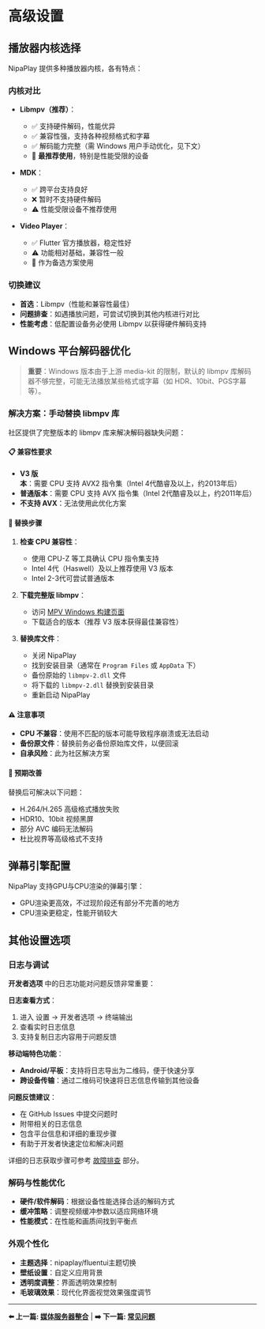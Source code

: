 # 高级设置

## 播放器内核选择

NipaPlay 提供多种播放器内核，各有特点：

### 内核对比

- **Libmpv（推荐）**：
  - ✅ 支持硬件解码，性能优异
  - ✅ 兼容性强，支持各种视频格式和字幕
  - ✅ 解码能力完整（需 Windows 用户手动优化，见下文）
  - 🎯 **最推荐使用**，特别是性能受限的设备

- **MDK**：
  - ✅ 跨平台支持良好
  - ❌ 暂时不支持硬件解码
  - ⚠️ 性能受限设备不推荐使用

- **Video Player**：
  - ✅ Flutter 官方播放器，稳定性好
  - ⚠️ 功能相对基础，兼容性一般
  - 🔧 作为备选方案使用

### 切换建议

- **首选**：Libmpv（性能和兼容性最佳）
- **问题排查**：如遇播放问题，可尝试切换到其他内核进行对比
- **性能考虑**：低配置设备务必使用 Libmpv 以获得硬件解码支持

## Windows 平台解码器优化

> **重要**：Windows 版本由于上游 media-kit 的限制，默认的 libmpv 库解码器不够完整，可能无法播放某些格式或字幕（如 HDR、10bit、PGS字幕等）。

### 解决方案：手动替换 libmpv 库

社区提供了完整版本的 libmpv 库来解决解码器缺失问题：

#### 📋 兼容性要求

- **V3 版本**：需要 CPU 支持 AVX2 指令集（Intel 4代酷睿及以上，约2013年后）
- **普通版本**：需要 CPU 支持 AVX 指令集（Intel 2代酷睿及以上，约2011年后）
- **不支持 AVX**：无法使用此优化方案

#### 🔧 替换步骤

1. **检查 CPU 兼容性**：
   - 使用 CPU-Z 等工具确认 CPU 指令集支持
   - Intel 4代（Haswell）及以上推荐使用 V3 版本
   - Intel 2-3代可尝试普通版本

2. **下载完整版 libmpv**：
   - 访问 [MPV Windows 构建页面](https://sourceforge.net/projects/mpv-player-windows/files/libmpv/)
   - 下载适合的版本（推荐 V3 版本获得最佳兼容性）

3. **替换库文件**：
   - 关闭 NipaPlay
   - 找到安装目录（通常在 `Program Files` 或 `AppData` 下）
   - 备份原始的 `libmpv-2.dll` 文件
   - 将下载的 `libmpv-2.dll` 替换到安装目录
   - 重新启动 NipaPlay

#### ⚠️ 注意事项

- **CPU 不兼容**：使用不匹配的版本可能导致程序崩溃或无法启动
- **备份原文件**：替换前务必备份原始库文件，以便回滚
- **自承风险**：此为社区解决方案

#### 🎯 预期改善

替换后可解决以下问题：

- H.264/H.265 高级格式播放失败
- HDR10、10bit 视频黑屏
- 部分 AVC 编码无法解码
- 杜比视界等高级格式不支持

## 弹幕引擎配置

NipaPlay 支持GPU与CPU渲染的弹幕引擎：
- GPU渲染更高效，不过现阶段还有部分不完善的地方
- CPU渲染更稳定，性能开销较大

## 其他设置选项

### 日志与调试

**开发者选项** 中的日志功能对问题反馈非常重要：

**日志查看方式**：

1. 进入 设置 → 开发者选项 → 终端输出
2. 查看实时日志信息
3. 支持复制日志内容用于问题反馈

**移动端特色功能**：

- **Android/平板**：支持将日志导出为二维码，便于快速分享
- **跨设备传输**：通过二维码可快速将日志信息传输到其他设备

**问题反馈建议**：

- 在 GitHub Issues 中提交问题时
- 附带相关的日志信息
- 包含平台信息和详细的重现步骤
- 有助于开发者快速定位和解决问题

详细的日志获取步骤可参考 [故障排查](troubleshooting.md) 部分。

### 解码与性能优化

- **硬件/软件解码**：根据设备性能选择合适的解码方式
- **缓冲策略**：调整视频缓冲参数以适应网络环境
- **性能模式**：在性能和画质间找到平衡点

### 外观个性化

- **主题选择**：nipaplay/fluentui主题切换
- **壁纸设置**：自定义应用背景
- **透明度调整**：界面透明效果控制
- **毛玻璃效果**：现代化界面视觉效果强度调节

---

**⬅️ 上一篇: [媒体服务器整合](server-integration.md)** | **➡️ 下一篇: [常见问题](faq.md)**
